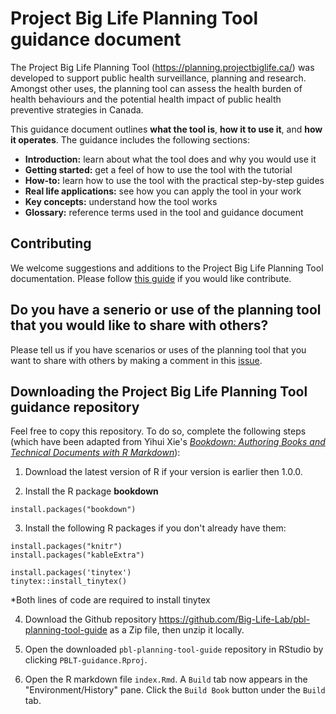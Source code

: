 # Project Big Life Planning Tool guidance document

The Project Big Life Planning Tool (https://planning.projectbiglife.ca/) was developed to support public health surveillance, planning and research. Amongst other uses, the planning tool can assess the health burden of health behaviours and the potential health impact of public health preventive strategies in Canada. 

This guidance document outlines **what the tool is**, **how it to use it**, and **how it operates**. The guidance includes the following sections:

- **Introduction:** learn about what the tool does and why you would use it
- **Getting started:** get a feel of how to use the tool with the tutorial
- **How-to:** learn how to use the tool with the practical step-by-step guides 
- **Real life applications:** see how you can apply the tool in your work
- **Key concepts:** understand how the tool works
- **Glossary:** reference terms used in the tool and guidance document

## Contributing
We welcome suggestions and additions to the Project Big Life Planning Tool documentation. Please follow [this guide](https://github.com/Big-Life-Lab/pbl-planning-tool-guide/blob/master/contributing/CONTRIBUTING.md) if you would like contribute.

## Do you have a senerio or use of the planning tool that you would like to share with others?

Please tell us if you have scenarios or uses of the planning tool that you want to share with others by making a comment in this [issue](https://github.com/Big-Life-Lab/pbl-planning-tool-guide/issues/9).

## Downloading the Project Big Life Planning Tool guidance repository
Feel free to copy this repository. To do so, complete the following steps (which have been adapted from Yihui Xie's [_Bookdown: Authoring Books and Technical Documents with R Markdown_](https://bookdown.org/yihui/bookdown/)):

1) Download the latest version of R if your version is earlier then 1.0.0.

2) Install the R package **bookdown**

```{}
install.packages("bookdown")
```

3) Install the following R packages if you don't already have them:
```{}
install.packages("knitr")
install.packages("kableExtra")

install.packages('tinytex')
tinytex::install_tinytex()
```
*Both lines of code are required to install tinytex

4) Download the Github repository https://github.com/Big-Life-Lab/pbl-planning-tool-guide as a Zip file, then unzip it locally. 
5) Open the downloaded ```pbl-planning-tool-guide``` repository in RStudio by clicking ```PBLT-guidance.Rproj```.

6) Open the R markdown file ```index.Rmd```. A  ```Build``` tab now appears in the "Environment/History" pane. Click the ```Build Book``` button under the ```Build``` tab.

